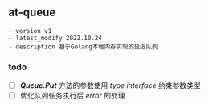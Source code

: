 ## at-queue

```text
- version v1
- latest_modify 2022.10.24
- description 基于Golang本地内存实现的延迟队列
```

### todo

- [ ] ***Queue.Put*** 方法的参数使用 *type interface* 约束参数类型
- [ ] 优化队列任务执行后 *error* 的处理
